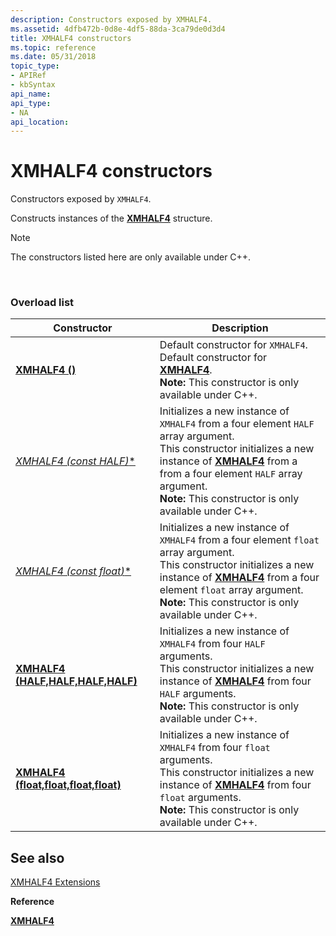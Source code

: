 ```yaml
---
description: Constructors exposed by XMHALF4.
ms.assetid: 4dfb472b-0d8e-4df5-88da-3ca79de0d3d4
title: XMHALF4 constructors
ms.topic: reference
ms.date: 05/31/2018
topic_type: 
- APIRef
- kbSyntax
api_name: 
api_type: 
- NA
api_location: 
---
```


# XMHALF4 constructors

Constructors exposed by `XMHALF4`.

Constructs instances of the [**XMHALF4**](/windows/desktop/api/DirectXPackedVector/ns-directxpackedvector-xmhalf4) structure.

> [!Note]  
> The constructors listed here are only available under C++.

 

### Overload list




| Constructor | Description | 
|-------------|-------------|
| [**XMHALF4 ()**](/windows/desktop/api/directxpackedvector/nf-directxpackedvector-xmhalf4-xmhalf4(constfloat)) | Default constructor for <code>XMHALF4</code>. <br> Default constructor for [**XMHALF4**](/windows/desktop/api/DirectXPackedVector/ns-directxpackedvector-xmhalf4). <br> **Note:** This constructor is only available under C++.<br> | 
| [**XMHALF4 (const HALF*)**](/windows/desktop/api/directxpackedvector/nf-directxpackedvector-xmhalf4-xmhalf4(consthalf)) | Initializes a new instance of <code>XMHALF4</code> from a four element <code>HALF</code> array argument. <br> This constructor initializes a new instance of [**XMHALF4**](/windows/desktop/api/DirectXPackedVector/ns-directxpackedvector-xmhalf4) from a from a four element <code>HALF</code> array argument. <br> **Note:** This constructor is only available under C++.<br> | 
| [**XMHALF4 (const float*)**](/windows/desktop/api/directxpackedvector/nf-directxpackedvector-xmhalf4-xmhalf4(constfloat)) | Initializes a new instance of <code>XMHALF4</code> from a four element <code>float</code> array argument. <br> This constructor initializes a new instance of [**XMHALF4**](/windows/desktop/api/DirectXPackedVector/ns-directxpackedvector-xmhalf4) from a four element <code>float</code> array argument. <br> **Note:** This constructor is only available under C++.<br> | 
| [**XMHALF4 (HALF,HALF,HALF,HALF)**](/windows/desktop/api/directxpackedvector/nf-directxpackedvector-xmhalf4-xmhalf4(half_half_half_half)) | Initializes a new instance of <code>XMHALF4</code> from four <code>HALF</code> arguments.<br> This constructor initializes a new instance of [**XMHALF4**](/windows/desktop/api/DirectXPackedVector/ns-directxpackedvector-xmhalf4) from four <code>HALF</code> arguments.<br> **Note:** This constructor is only available under C++.<br> | 
| [**XMHALF4 (float,float,float,float)**](/windows/desktop/api/directxpackedvector/nf-directxpackedvector-xmhalf4-xmhalf4(float_float_float_float)) | Initializes a new instance of <code>XMHALF4</code> from four <code>float</code> arguments. <br> This constructor initializes a new instance of [**XMHALF4**](/windows/desktop/api/DirectXPackedVector/ns-directxpackedvector-xmhalf4) from four <code>float</code> arguments. <br> **Note:** This constructor is only available under C++.<br> | 




## See also

<dl> <dt>

[XMHALF4 Extensions](ovw-xmhalf4-extensions.md)
</dt> <dt>

**Reference**
</dt> <dt>

[**XMHALF4**](/windows/desktop/api/DirectXPackedVector/ns-directxpackedvector-xmhalf4)
</dt> </dl>

 

 

